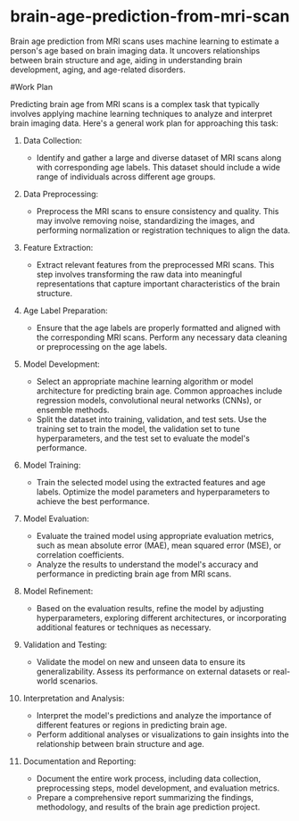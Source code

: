 # brain-age-prediction-from-mri-scan
Brain age prediction from MRI scans uses machine learning to estimate a person's age based on brain imaging data. It uncovers relationships between brain structure and age, aiding in understanding brain development, aging, and age-related disorders.

#Work Plan

Predicting brain age from MRI scans is a complex task that typically involves applying machine learning techniques to analyze and interpret brain imaging data. Here's a general work plan for approaching this task:

1. Data Collection:
   - Identify and gather a large and diverse dataset of MRI scans along with corresponding age labels. This dataset should include a wide range of individuals across different age groups.

2. Data Preprocessing:
   - Preprocess the MRI scans to ensure consistency and quality. This may involve removing noise, standardizing the images, and performing normalization or registration techniques to align the data.

3. Feature Extraction:
   - Extract relevant features from the preprocessed MRI scans. This step involves transforming the raw data into meaningful representations that capture important characteristics of the brain structure.

4. Age Label Preparation:
   - Ensure that the age labels are properly formatted and aligned with the corresponding MRI scans. Perform any necessary data cleaning or preprocessing on the age labels.

5. Model Development:
   - Select an appropriate machine learning algorithm or model architecture for predicting brain age. Common approaches include regression models, convolutional neural networks (CNNs), or ensemble methods.
   - Split the dataset into training, validation, and test sets. Use the training set to train the model, the validation set to tune hyperparameters, and the test set to evaluate the model's performance.

6. Model Training:
   - Train the selected model using the extracted features and age labels. Optimize the model parameters and hyperparameters to achieve the best performance.

7. Model Evaluation:
   - Evaluate the trained model using appropriate evaluation metrics, such as mean absolute error (MAE), mean squared error (MSE), or correlation coefficients.
   - Analyze the results to understand the model's accuracy and performance in predicting brain age from MRI scans.

8. Model Refinement:
   - Based on the evaluation results, refine the model by adjusting hyperparameters, exploring different architectures, or incorporating additional features or techniques as necessary.

9. Validation and Testing:
   - Validate the model on new and unseen data to ensure its generalizability. Assess its performance on external datasets or real-world scenarios.

10. Interpretation and Analysis:
    - Interpret the model's predictions and analyze the importance of different features or regions in predicting brain age.
    - Perform additional analyses or visualizations to gain insights into the relationship between brain structure and age.

11. Documentation and Reporting:
    - Document the entire work process, including data collection, preprocessing steps, model development, and evaluation metrics.
    - Prepare a comprehensive report summarizing the findings, methodology, and results of the brain age prediction project.
